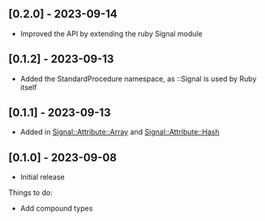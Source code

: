## [0.2.0] - 2023-09-14

- Improved the API by extending the ruby Signal module

## [0.1.2] - 2023-09-13

- Added the StandardProcedure namespace, as ::Signal is used by Ruby itself

## [0.1.1] - 2023-09-13

- Added in [Signal::Attribute::Array](/lib/signal/attribute/array.rb) and [Signal::Attribute::Hash](/lib/signal/attribute/hash.rb)

## [0.1.0] - 2023-09-08

- Initial release

Things to do:

- Add compound types
